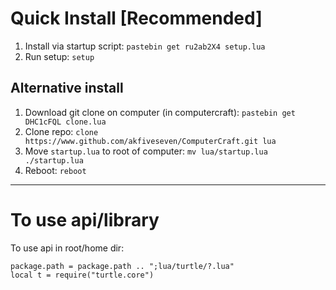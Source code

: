 
# Quick Install \[Recommended\]

1. Install via startup script: `pastebin get ru2ab2X4 setup.lua`
2. Run setup: `setup`

## Alternative install

1. Download git clone on computer (in computercraft): `pastebin get DHC1cFQL clone.lua`
2. Clone repo: `clone https://www.github.com/akfiveseven/ComputerCraft.git lua`
3. Move `startup.lua` to root of computer: `mv lua/startup.lua ./startup.lua`
4. Reboot: `reboot`

---

# To use api/library

To use api in root/home dir: 
```
package.path = package.path .. ";lua/turtle/?.lua"
local t = require("turtle.core")
```
